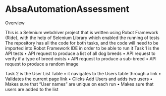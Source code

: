 # AbsaAutomationAssessment

Overview

This is a Selenium webdriver project that is written using Robot Framework (Ride), with the help of Selenium Library which enabled the running of tests
The repository has all the code for both tasks, and the code will need to be imported into Robot Framework IDE in order to be able to run it
Task 1 is the API tests
•	API request to produce a list of all dog breeds
•	API request to verify if a type of breed exists
•	API request to produce a sub-breed
•	API request to produce a random image

Task 2 is the User List Table
•	it navigates to the Users table through a link
•	Validates the current page link
•	Clicks Add Users and adds two users
•	Makes sure that “User names” are unique on each run
•	Makes sure that users are added to the list
